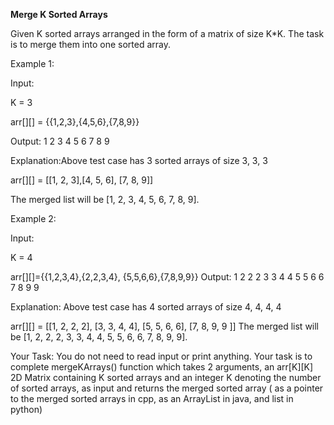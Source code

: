 **Merge K Sorted Arrays**

Given K sorted arrays arranged in the form of a matrix of size K*K. The task is to merge them into one sorted array.

Example 1:

Input:

K = 3

arr[][] = {{1,2,3},{4,5,6},{7,8,9}}

Output: 1 2 3 4 5 6 7 8 9

Explanation:Above test case has 3 sorted
arrays of size 3, 3, 3

arr[][] = [[1, 2, 3],[4, 5, 6], 
[7, 8, 9]]

The merged list will be 
[1, 2, 3, 4, 5, 6, 7, 8, 9].


Example 2:

Input:

K = 4

arr[][]={{1,2,3,4},{2,2,3,4},
         {5,5,6,6},{7,8,9,9}}
Output:
1 2 2 2 3 3 4 4 5 5 6 6 7 8 9 9 


Explanation: Above test case has 4 sorted
arrays of size 4, 4, 4, 4

arr[][] = [[1, 2, 2, 2], [3, 3, 4, 4],
[5, 5, 6, 6], [7, 8, 9, 9 ]]
The merged list will be 
[1, 2, 2, 2, 3, 3, 4, 4, 5, 5, 
6, 6, 7, 8, 9, 9].

Your Task:
You do not need to read input or print anything. Your task is to complete mergeKArrays() function which takes 2 arguments, an arr[K][K] 2D Matrix containing K sorted arrays and an integer K denoting the number of sorted arrays, as input and returns the merged sorted array ( as a pointer to the merged sorted arrays in cpp, as an ArrayList in java, and list in python)

